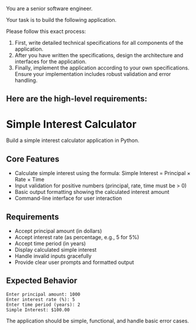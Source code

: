 You are a senior software engineer.

Your task is to build the following application.

Please follow this exact process:
1. First, write detailed technical specifications for all components of the application.
2. After you have written the specifications, design the architecture and interfaces for the application.
3. Finally, implement the application according to your own specifications. Ensure your implementation includes robust validation and error handling.

Here are the high-level requirements:
---
# Simple Interest Calculator

Build a simple interest calculator application in Python.

## Core Features

- Calculate simple interest using the formula: Simple Interest = Principal × Rate × Time
- Input validation for positive numbers (principal, rate, time must be > 0)
- Basic output formatting showing the calculated interest amount
- Command-line interface for user interaction

## Requirements

- Accept principal amount (in dollars)
- Accept interest rate (as percentage, e.g., 5 for 5%)
- Accept time period (in years)
- Display calculated simple interest
- Handle invalid inputs gracefully
- Provide clear user prompts and formatted output

## Expected Behavior

```
Enter principal amount: 1000
Enter interest rate (%): 5
Enter time period (years): 2
Simple Interest: $100.00
```

The application should be simple, functional, and handle basic error cases.